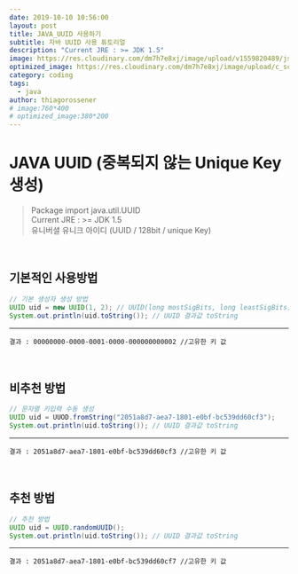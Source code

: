 ```yaml
---
date: 2019-10-10 10:56:00
layout: post
title: JAVA_UUID 사용하기
subtitle: 자바 UUID 사용 튜토리얼
description: "Current JRE : >= JDK 1.5"
image: https://res.cloudinary.com/dm7h7e8xj/image/upload/v1559820489/js-code_n83m7a.jpg
optimized_image: https://res.cloudinary.com/dm7h7e8xj/image/upload/c_scale,w_380/v1559820489/js-code_n83m7a.jpg
category: coding
tags:
  - java
author: thiagorossener
# image:760*400
# optimized_image:380*200
---
```


# JAVA UUID (중복되지 않는 Unique Key 생성)
> Package import java.util.UUID<br>
> Current JRE : >= JDK 1.5<br>
> 유니버셜 유니크 아이디 (UUID / 128bit / unique Key)

<br>

## 기본적인 사용방법

```java
// 기본 생성자 생성 방법
UUID uid = new UUID(1, 2); // UUID(long mostSigBits, long leastSigBits)
System.out.println(uid.toString()); // UUID 결과값 toString
```

***
```
결과 : 00000000-0000-0001-0000-000000000002 //고유한 키 값
```

<br>

## 비추천 방법

```java
// 문자열 키입력 수동 생성
UUID uid = UUOD.fromString("2051a8d7-aea7-1801-e0bf-bc539dd60cf3");
System.out.println(uid.toString()); // UUID 결과값 toString
```

***
```
결과 : 2051a8d7-aea7-1801-e0bf-bc539dd60cf3 //고유한 키 값
```

<br>

## 추천 방법

```java
// 추천 방법
UUID uid = UUID.randomUUID();
System.out.println(uid.toString()); // UUID 결과값 toString
```

***
```
결과 : 2051a8d7-aea7-1801-e0bf-bc539dd60cf7 //고유한 키 값
```
